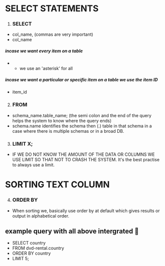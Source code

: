 # SELECT STATEMENTS
1. ### SELECT
- col_name, (commas are very important)
- col_name

##### incase we want every item on a table
- * we use an 'asterisk' for all
##### incase we want a particular or specific item on a table we use the item ID
- item_id

2. ### FROM 
- schema_name.table_name; (the semi colon and the end of the query helps the system to know where the query ends)
- schema.name identifies the schema then (.) table in that schema in a case where there is multiple schemas or in a broad DB.

3. ### LIMIT X; 
- IF WE DO NOT KNOW THE AMOUNT OF THE DATA OR COLUMNS WE USE LIMIT SO THAT NOT TO CRASH THE SYSTEM. It's the best practise to always use a limit.

# SORTING TEXT COLUMN
4. ### ORDER BY
- When sorting we, basically use order by at default which gives results or output in alphabetical order.

## example query with all above intergrated 📧
- SELECT country
- FROM dvd-rental.country
- ORDER BY country
- LIMIT 5;
